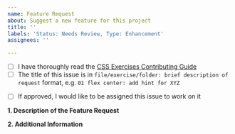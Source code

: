 ```yaml
---
name: Feature Request
about: Suggest a new feature for this project 
title: ''
labels: 'Status: Needs Review, Type: Enhancement'
assignees: ''

---
```

<!-- Thank you for taking the time to submit a new feature request to The Odin Project. In order to get issues closed in a reasonable amount of time, you must include a baseline of information about the feature you are proposing. Please read over this template in its entirety before filling it out to ensure that it is filled out properly. -->

<!-- Please complete the following two REQUIRED checkboxes (replace the whitespace between the square brackets with an 'x', e.g. [x]). -->
- [ ] I have thoroughly read the [CSS Exercises Contributing Guide](https://github.com/thatblindgeye/css-exercises/blob/main/CONTRIBUTING.md)
- [ ] The title of this issue is in `file/exercise/folder: brief description of request` format, e.g. `01 flex center: add hint for XYZ`

<!-- The following checkbox is OPTIONAL. Completing it does not guarantee you will be assigned this issue, but rather lets us know you are interested in working on it. -->
- [ ] If approved, I would like to be assigned this issue to work on it

<!-- Complete the following triage questions. The more information you are able to provide, the easier it is to discuss the feature request. -->
**1. Description of the Feature Request**
<!-- A clear and concise description of what the feature is. Also include how it would be useful/beneficial or what problem(s) it would solve. -->


**2. Additional Information**
<!-- Any additional information or screenshots about the feature request. -->

